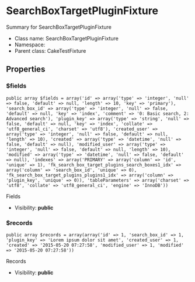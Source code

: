 SearchBoxTargetPluginFixture
===============

Summary for SearchBoxTargetPluginFixture




* Class name: SearchBoxTargetPluginFixture
* Namespace: 
* Parent class: CakeTestFixture





Properties
----------


### $fields

    public array $fields = array('id' => array('type' => 'integer', 'null' => false, 'default' => null, 'length' => 10, 'key' => 'primary'), 'search_box_id' => array('type' => 'integer', 'null' => false, 'default' => null, 'key' => 'index', 'comment' => '0: Basic search, 2: Advanced search'), 'plugin_key' => array('type' => 'string', 'null' => false, 'default' => null, 'key' => 'index', 'collate' => 'utf8_general_ci', 'charset' => 'utf8'), 'created_user' => array('type' => 'integer', 'null' => false, 'default' => null, 'length' => 10), 'created' => array('type' => 'datetime', 'null' => false, 'default' => null), 'modified_user' => array('type' => 'integer', 'null' => false, 'default' => null, 'length' => 10), 'modified' => array('type' => 'datetime', 'null' => false, 'default' => null), 'indexes' => array('PRIMARY' => array('column' => 'id', 'unique' => 1), 'fk_search_box_target_plugins_search_boxes1_idx' => array('column' => 'search_box_id', 'unique' => 0), 'fk_search_box_target_plugins_plugins1_idx' => array('column' => 'plugin_key', 'unique' => 0)), 'tableParameters' => array('charset' => 'utf8', 'collate' => 'utf8_general_ci', 'engine' => 'InnoDB'))

Fields



* Visibility: **public**


### $records

    public array $records = array(array('id' => 1, 'search_box_id' => 1, 'plugin_key' => 'Lorem ipsum dolor sit amet', 'created_user' => 1, 'created' => '2015-05-20 07:27:58', 'modified_user' => 1, 'modified' => '2015-05-20 07:27:58'))

Records



* Visibility: **public**



